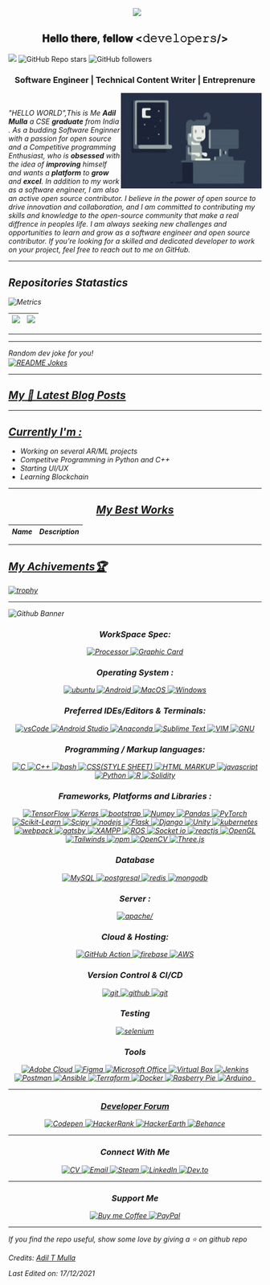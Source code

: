 <p align="center">
  <img src="https://github.com/Adil091/Adil_91/blob/main/readme%20upper.png" height="200"/>
</p>


<div align="center">
<h2> 𝐇𝐞𝐥𝐥𝐨 𝐭𝐡𝐞𝐫𝐞, 𝐟𝐞𝐥𝐥𝐨𝐰 <𝚍𝚎𝚟𝚎𝚕𝚘𝚙𝚎𝚛𝚜/> 
   </h2>
</div>


![](https://komarev.com/ghpvc/?username=your-github-Adil091&label=Profile+Views)
<img alt="GitHub Repo stars" src="https://img.shields.io/github/stars/Adil091/Adil_91?style=social">
<img alt="GitHub followers" src="https://img.shields.io/github/followers/Adil091?style=social">

<h3 align="center">Software Engineer | Technical Content Writer | Entreprenure</h3>
<p align="center">
    
<a target="_blank">
  <img align="right" height="190" width="280" alt="GIF" src="https://raw.githubusercontent.com/AVS1508/AVS1508/master/assets/Night-Coding.gif">
</a>
  
<p align="left">
<em>
"HELLO WORLD",This is Me <b>Adil Mulla</b> a <i>CSE</><i> <b>graduate</b> from India </a> . As a budding Software Enginner  with a passion for open source and a Competitive programming Enthusiast, who is <b>obsessed</b> with the idea of <b>improving</b> himself and wants a <b>platform</b> to <b>grow</b> and <b>excel</b>.
In addition to my work as a software engineer, I am also an active open source contributor. I believe in the power of open source to drive innovation and collaboration, and I am committed to contributing my skills and knowledge to the open-source community  that make a real diffrence in peoples life. 
I am always seeking new challenges and opportunities to learn and grow as a software engineer and open source contributor. 
If you're looking for a skilled and dedicated developer to work on your project, feel free to reach out to me on GitHub.
</em> 
<br>

  
<hr>
<h2>Repositories Statastics</h2>
<p align="center">
    
![Metrics](https://metrics.lecoq.io/Adil091?template=classic&base.header=0&base.activity=0&base.community=0&base.repositories=0&base.metadata=0&isocalendar=1&languages=1&isocalendar.duration=halfyear&languages.limit=8&languages.sections=mostused&languages.colors=github&languages.threshold=0%25&languages.indepth=false&languages.analysis.timeout=15&languages.categories=markup%2C%20programming&languages.recent.categories=markup%2C%20programming&languages.recent.load=300&languages.recent.days=14&config.timezone=Asia%2FCalcutta)

</p>


<img src="https://github-readme-stats-eight-theta.vercel.app/api?username=Adil091&show_icons=true&theme=algolia&include_all_commits=true&count_private=true">|<img src="https://github-readme-streak-stats.herokuapp.com?user=Adil091&theme=tokyonight&hide_border=true&date_format=j%20M%5B%20Y%5D"/>
|---|---|

<hr>



<hr>
<i>Random dev joke for you! </i><br>
<a href="https://readme-jokes.vercel.app"><img align="center" src="https://readme-jokes.vercel.app/api" alt="README Jokes"></a>
<hr>

<h2 align="left"><u>My 📕 Latest Blog Posts</u></h2> 

<!-- BLOG-POST-LIST:START -->
<!-- BLOG-POST-LIST:END -->

<hr>
<h2 align="left"><u> Currently I'm :</u></h2> 

- Working on several AR/ML projects
- Competitve Programming in Python and C++
- Starting UI/UX
- Learning Blockchain

<hr>

<h2 align="center"><u>My Best Works</u></h2>

| Name                  | Description                                                |
| ---------------------------------|--------------------------------------------------------------- |


<hr>

<h2 align="left"><u>My Achivements🏆</u></h2>

[![trophy](https://github-profile-trophy.vercel.app/?username=Adil091)](https://github.com/ryo-ma/github-profile-trophy)

<hr>

![Github Banner](https://github.com/Adil091/Adil_91/blob/main/readme%20lang.png)



<h3 align="center"> WorkSpace Spec:</h3>
<p align="center"> 
  <a href="https://ark.intel.com/content/www/us/en/ark/products/190883/intel-core-i59400f-processor-9m-cache-up-to-4-10-ghz.html" target="_blank">
    <img src="https://img.shields.io/badge/Intel-Core_i5_9th-0071C5?style=for-the-badge&logo=intel&logoColor=white" alt="Processor"/> 
  </a>
  <a href="https://www.nvidia.com/en-in/geforce/graphics-cards/gtx-1660-super/" target="_blank">
    <img src="https://img.shields.io/badge/NVIDIA-GTX1660 Super-76B900?style=for-the-badge&logo=nvidia&logoColor=white" alt="Graphic Card"/> 
  </a>
</p>

 <h3 align="center">Operating System :</h3>
    <p align="center"> 
  <a href="https://ubuntu.com/" target="_blank"> 
    <img src="https://img.shields.io/badge/ubuntu-E95420.svg?style=for-the-badge&logo=ubuntu&logoColor=white" alt="ubuntu"/>
  </a>
    <a href="https://www.android.com/" target="_blank"> 
    <img src="https://img.shields.io/badge/Android-3DDC84?style=for-the-badge&logo=android&logoColor=white" alt= "Android"/>
  </a>
    <a href="https://www.apple.com/in/macos" target="_blank"> 
    <img src="https://img.shields.io/badge/mac%20os-000000?style=for-the-badge&logo=macos&logoColor=F0F0F0" alt= "MacOS"/>
  </a>
    <a href="https://www.microsoft.com/en-in/windows?r=1" target="_blank"> 
    <img src="https://img.shields.io/badge/Windows-0078D6?style=for-the-badge&logo=windows&logoColor=white" alt= "Windows"/>
  </a>
   </p>
   
   <h3 align="center"> Preferred IDEs/Editors & Terminals:</h3>
    <p align="center"> 
  <a href="https://code.visualstudio.com/" target="_blank">
    <img src="https://img.shields.io/badge/vscode-007ACC.svg?style=for-the-badge&logo=visualstudiocode&logoColor=white" alt="vsCode"/> 
  </a>
    <a href="https://developer.android.com/" target="_blank"> 
    <img src="https://img.shields.io/badge/Android%20Studio-3DDC84.svg?style=for-the-badge&logo=android-studio&logoColor=white" alt= "Android Studio"/>
  </a>
    <a href="https://www.anaconda.com" target="_blank"> 
    <img src="https://img.shields.io/badge/Anaconda-%2344A833.svg?style=for-the-badge&logo=anaconda&logoColor=white" alt= "Anaconda"/>
  </a>
    <a href="https://www.sublimetext.com" target="_blank"> 
    <img src="https://img.shields.io/badge/sublime_text-%23575757.svg?style=for-the-badge&logo=sublime-text&logoColor=important" alt= "Sublime Text"/>
  </a>
    <a href="https://www.vim.org" target="_blank"> 
    <img src="https://img.shields.io/badge/VIM-%2311AB00.svg?style=for-the-badge&logo=vim&logoColor=white" alt= "VIM"/>
  </a>
    <a href="https://www.gnu.org/software/bash/manual/" target="_blank"> 
    <img src="https://img.shields.io/badge/GNU%20Bash-4EAA25?style=for-the-badge&logo=GNU%20Bash&logoColor=white" alt= "GNU"/>
  </a>
   </p>
    
<h3 align="center"> Programming / Markup languages:</h3>
 <p align="center"> 
  <a href="https://www.learn-c.org" target="_blank">
    <img src="https://img.shields.io/badge/c-%2300599C.svg?style=for-the-badge&logo=c&logoColor=white" alt="C"/> 
  </a>
  <a href="https://www.cplusplus.com/doc/tutorial/" target="_blank">
    <img src="https://img.shields.io/badge/c++-%2300599C.svg?style=for-the-badge&logo=c%2B%2B&logoColor=white" alt="C++"/> 
  </a>
<a href="https://www.tutorialspoint.com/unix/shell_scripting.htm" target="_blank">
    <img src="https://img.shields.io/badge/shell_script-%23121011.svg?style=for-the-badge&logo=gnu-bash&logoColor=white" alt="bash"/> 
  </a>
<a href="https://www.w3schools.com/css/" target="_blank">
    <img src="https://img.shields.io/badge/css3-%231572B6.svg?style=for-the-badge&logo=css3&logoColor=white" alt="CSS(STYLE SHEET)"/> 
  </a>
<a href="https://www.w3.org/html/" target="_blank">
    <img src="https://img.shields.io/badge/html-E34F26.svg?style=for-the-badge&logo=html5&logoColor=white" alt="HTML MARKUP"/> 
  </a>
<a href="https://developer.mozilla.org/en-US/docs/Web/JavaScript" target="_blank"> 
    <img src="https://img.shields.io/badge/Javascript-F7DF1E.svg?style=for-the-badge&logo=javascript&logoColor=black" alt="javascript"/>

<a href="https://www.tutorialspoint.com/python/index.htm" target="_blank">
    <img src="https://img.shields.io/badge/python-3670A0?style=for-the-badge&logo=python&logoColor=ffdd54" alt=" Python"/> 
  </a>

<a href="https://www.javatpoint.com/r-tutorial" target="_blank">
    <img src="https://img.shields.io/badge/r-%23276DC3.svg?style=for-the-badge&logo=r&logoColor=white" alt="R"/> 
  </a>

<a href="https://soliditylang.org" target="_blank">
    <img src="https://img.shields.io/badge/Solidity-%23363636.svg?style=for-the-badge&logo=solidity&logoColor=white" alt="Solidity"/> 
  </a>


 </p>
 
  <h3 align="center">Frameworks, Platforms and Libraries :</h3>
    <p align="center"> 
    
  <a href="https://www.tensorflow.org/" target="_blank"> 
    <img src="https://img.shields.io/badge/TensorFlow-FF6F00?style=for-the-badge&logo=tensorflow&logoColor=white" alt="TensorFlow"/>
</a>
    <a href="https://keras.io/" target="_blank">
    <img src="https://img.shields.io/badge/Keras-%23D00000.svg?style=for-the-badge&logo=Keras&logoColor=white" alt="Keras"/>
</a>
    <a href="https://getbootstrap.com" target="_blank">
    <img src="https://img.shields.io/badge/bootstrap-%23563D7C.svg?style=for-the-badge&logo=bootstrap&logoColor=white" alt="bootstrap"/>
</a> 
    <a href="https://numpy.org/" target="_blank">
    <img src="https://img.shields.io/badge/numpy-%23013243.svg?style=for-the-badge&logo=numpy&logoColor=white" alt="Numpy"/>
</a>
    <a href="https://pandas.pydata.org/" target="_blank">
    <img src="https://img.shields.io/badge/pandas-%23150458.svg?style=for-the-badge&logo=pandas&logoColor=white" alt="Pandas"/>
</a>
    <a href="https://pytorch.org/" target="_blank">
    <img src="https://img.shields.io/badge/PyTorch-%23EE4C2C.svg?style=for-the-badge&logo=PyTorch&logoColor=white" alt="PyTorch"/>
</a>
    <a href="https://scikit-learn.org/stable/" target="_blank">
    <img src="https://img.shields.io/badge/scikit--learn-%23F7931E.svg?style=for-the-badge&logo=scikit-learn&logoColor=white" alt="Scikit-Learn"/>
</a>
    <a href="https://scipy.org" target="_blank">
    <img src="https://img.shields.io/badge/SciPy-%230C55A5.svg?style=for-the-badge&logo=scipy&logoColor=%white" alt="Scipy"/>
</a>
    <a href="https://nodejs.org" target="_blank"> 
    <img src="https://img.shields.io/badge/node.js-339933.svg?style=for-the-badge&logo=nodedotjs&logoColor=white" alt="nodejs"/> 
</a>
    <a href="https://flask.palletsprojects.com/en/2.0.x/" target="_blank">
    <img src="https://img.shields.io/badge/flask-%23000.svg?style=for-the-badge&logo=flask&logoColor=white" alt="Flask"/>
   </a>
    <a href="https://www.djangoproject.com/" target="_blank">
    <img src="https://img.shields.io/badge/django-%23092E20.svg?style=for-the-badge&logo=django&logoColor=white" alt="Django"/>
</a>
   <a href="" target="_blank">
    <img src="https://img.shields.io/badge/Unity-100000?style=for-the-badge&logo=unity&logoColor=white" alt="Unity"/>
</a>
    <a href="https://kubernetes.io" target="_blank"> 
   <img src="https://img.shields.io/badge/kubernetes-326CE5.svg?style=for-the-badge&logo=kubernetes&logoColor=white" alt="kubernetes"/>
  </a>
    <a href="https://webpack.js.org" target="_blank">
    <img src="https://img.shields.io/badge/webpack-8DD6F9.svg?style=for-the-badge&logo=webpack&logoColor=black" alt="webpack"/>
  </a>
    <a href="https://www.gatsbyjs.com/" target="_blank">
    <img src="https://img.shields.io/badge/gatsbyjs-663399.svg?style=for-the-badge&logo=gatsby&logoColor=white" alt="gatsby" />
  </a>
    <a href="https://www.apachefriends.org/index.html" target="_blank">
    <img src="https://img.shields.io/badge/Xampp-F37623?style=for-the-badge&logo=xampp&logoColor=white" alt="XAMPP"/>
  </a>
    <a href="https://www.ros.org" target="_blank">
    <img src="https://img.shields.io/badge/ros-%230A0FF9.svg?style=for-the-badge&logo=ros&logoColor=white" alt="ROS"/>
  </a>
    <a href="https://socket.io" target="_blank">
    <img src="https://img.shields.io/badge/Socket.io-010101?&style=for-the-badge&logo=Socket.io&logoColor=white" alt="Socket io"/>
  </a>  
    <a href="https://reactjs.org/" target="_blank"> 
    <img src="https://img.shields.io/badge/reactjs-61DAFB.svg?style=for-the-badge&logo=react&logoColor=black"alt="reactjs"/> 
  </a>
    <a href="https://learnopengl.com/Getting-started/OpenGL" target="_blank"> 
    <img src="https://img.shields.io/badge/OpenGL-%23FFFFFF.svg?style=for-the-badge&logo=opengl" alt="OpenGL"/> 
  </a>
    <a href="https://tailwindcss.com" target="_blank"> 
    <img src="https://img.shields.io/badge/tailwindcss-%2338B2AC.svg?style=for-the-badge&logo=tailwind-css&logoColor=white"alt="Tailwinds"/>
  </a>
    <a href="https://www.npmjs.com" target="_blank"> 
    <img src="https://img.shields.io/badge/NPM-%23000000.svg?style=for-the-badge&logo=npm&logoColor=white"alt="npm "/> 
  </a>
    <a href="https://opencv.org" target="_blank"> 
    <img src="https://img.shields.io/badge/opencv-%23white.svg?style=for-the-badge&logo=opencv&logoColor=white" alt="OpenCV"/> 
  </a>
    <a href="https://threejs.org" target="_blank"> 
    <img src="https://img.shields.io/badge/threejs-black?style=for-the-badge&logo=three.js&logoColor=white" alt="Three.js"/>
  </a> 
    </p>
                                                                                                              
<h3 align="center">Database</h3>
<p align="center">
  <a href="https://www.tutorialspoint.com/mongodb/index.htm" target="_blank">
    <img src="https://img.shields.io/badge/mysql-%2300f.svg?style=for-the-badge&logo=mysql&logoColor=white" alt="MySQL"/> 
  </a>
  <a href="https://www.postgresql.org" target="_blank"> 
    <img src="https://img.shields.io/badge/postgreSQL-4169E1.svg?style=for-the-badge&logo=postgresql&logoColor=white"
      alt="postgresql"/> 
  </a>
  <a href="https://redis.io" target="_blank"> 
    <img src="https://img.shields.io/badge/redis-DC382D.svg?style=for-the-badge&logo=redis&logoColor=white"
      alt="redis"/>
  </a>
  <a href="https://www.mongodb.com/" target="_blank"> 
    <img src="https://img.shields.io/badge/mongodb-47A248.svg?style=for-the-badge&logo=mongodb&logoColor=white"
      alt="mongodb"/> 
  </a> 
</p>

<h3 align="center">Server :</h3>
    <p align="center"> 
  <a href="https://www.apache.org/" target="_blank"> 
    <img src="https://img.shields.io/badge/apache-%23D42029.svg?style=for-the-badge&logo=apache&logoColor=white" alt =apache/>
  </a>
</p>

<h3 align="center">Cloud & Hosting:</h3>
<p align="center">
  <a href="https://docs.github.com/en/actions" target="_blank">
    <img  src="https://img.shields.io/badge/GitHub_Actions-2088FF?style=for-the-badge&logo=github-actions&logoColor=white" alt="GitHub Action"/> 
  </a>
  <a href="https://firebase.google.com/" target="_blank">
    <img src="https://img.shields.io/badge/firebase-FFCA28.svg?style=for-the-badge&logo=firebase&logoColor=black" alt="firebase"/>
  </a>
     <a href="https://www.tutorialspoint.com/amazon_web_services/index.htm" target="_blank"> 
    <img src="https://img.shields.io/badge/Amazon_AWS-FF9900?style=for-the-badge&logo=amazonaws&logoColor=white" alt="AWS"/> 
  </a> 
</p>

<h3 align="center">Version Control & CI/CD</h3>
<p align="center">
  <a href="https://git-scm.com/" target="_blank">
    <img src="https://img.shields.io/badge/git-F05032.svg?style=for-the-badge&logo=git&logoColor=white" alt="git"/>
  </a>
  <a href="https://github.com/ELanza-48" target="_blank">
    <img src="https://img.shields.io/badge/github-181717.svg?style=for-the-badge&logo=github&logoColor=white" alt="github" />
  </a>
  <a href="https://gitlab.com/Elanza-48" target="_blank">
    <img src="https://img.shields.io/badge/gitlab-181717.svg?style=for-the-badge&logo=gitlab&logoColor=white" alt="git"/>
  </a>
</p>

<h3 align="center">Testing</h3>
<p align="center"> 
  <a href="https://www.selenium.dev" target="_blank"> 
    <img src="https://img.shields.io/badge/selenium-43B02A.svg?style=for-the-badge&logo=selenium&logoColor=white" alt="selenium" /> 
  </a> 
 
</p>

  
   
   <h3 align="center">Tools</h3>
<p align="center">
    
   <a href="https://www.adobe.com/creativecloud.html" target="_blank">
    <img src="https://img.shields.io/badge/Adobe%20Creative%20Cloud-DA1F26?style=for-the-badge&logo=Adobe%20Creative%20Cloud&logoColor=white" alt="Adobe Cloud"/>
</a>
  
  <a href="https://www.figma.com/" target="_blank">
    <img src="https://img.shields.io/badge/Figma-F24E1E?style=for-the-badge&logo=figma&logoColor=white" alt="Figma"/>
</a>
    <a href="https://www.office.com/" target="_blank">
    <img src="https://img.shields.io/badge/Microsoft_Office-D83B01?style=for-the-badge&logo=microsoft-office&logoColor=white" alt="Microsoft Office"/>
</a>
    <a href="https://www.virtualbox.org/" target="_blank">
    <img src="https://img.shields.io/badge/virtualbox-183A61.svg?style=for-the-badge&logo=virtualbox&logoColor=white" alt="Virtual Box"/>
</a>
    <a href="https://www.jenkins.io/" target="_blank">
    <img src="https://img.shields.io/badge/Jenkins-D24939?style=for-the-badge&logo=Jenkins&logoColor=white" alt="Jenkins"/>
</a>
    <a href="https://www.postman.com/" target="_blank">
    <img src="https://img.shields.io/badge/Postman-FF6C37?style=for-the-badge&logo=postman&logoColor=white" alt="Postman"/>
</a>
    <a href="https://www.ansible.com/" target="_blank">
    <img src="https://img.shields.io/badge/ansible-%231A1918.svg?style=for-the-badge&logo=ansible&logoColor=white" alt="Ansible"/>
</a>
    <a href="https://www.terraform.io/" target="_blank">
    <img src="https://img.shields.io/badge/terraform-%235835CC.svg?style=for-the-badge&logo=terraform&logoColor=white" alt="Terraform"/>
</a>
    <a href="https://www.docker.com/" target="_blank">
    <img src="https://img.shields.io/badge/docker-%230db7ed.svg?style=for-the-badge&logo=docker&logoColor=white" alt="Docker"/>
</a>
   <a href="https://www.raspberrypi.org/" target="_blank">
    <img src="https://img.shields.io/badge/-RaspberryPi-C51A4A?style=for-the-badge&logo=Raspberry-Pi" alt="Rasberry Pie"/>
</a>
<a href="https://store.arduino.cc/" target="_blank">
    <img src="https://img.shields.io/badge/-Arduino-00979D?style=for-the-badge&logo=Arduino&logoColor=white" alt="Arduino"/>
</a>
<a href="" target="_blank">
    <img src="" alt=""/>
</a>
<a href="" target="_blank">
    <img src="" alt=""/>
</p>
<hr>
<h3 align="center"> Developer Forum </h3>
<p align="center">
    
<a href="https://codepen.io/adil91" >
    <img src="https://img.shields.io/badge/Codepen-000000?style=for-the-badge&logo=codepen&logoColor=white" alt="Codepen"/> 
  </a>
  <a href="https://www.hackerrank.com/adilmulla091" >
    <img src="https://img.shields.io/badge/-Hackerrank-2EC866?style=for-the-badge&logo=HackerRank&logoColor=white" alt="HackerRank"/> 
  </a>
    <a href="https://www.hackerearth.com/@adilmulla091" >
    <img src="https://img.shields.io/badge/HackerEarth-%232C3454.svg?&style=for-the-badge&logo=HackerEarth&logoColor=Blue" alt="HackerEarth"/> 
  </a>
    <a href="https://www.behance.net/adilmulla" >
    <img src="https://img.shields.io/badge/-Behance-blue?style=for-the-badge&logo=behance&logoColor=white" alt="Behance"/> 
  </a>
<hr>
<h3 align="center">Connect With Me </h3>
<p align="center">
    
<a href="" >
    <img src="https://img.shields.io/badge/My%20CV-Download%20My%20Resume-informational" alt="CV"/> 
  </a>
    <a href="mailto:adilmulla091@gmail.com">
    <img src="https://img.shields.io/badge/Gmail-D14836?style=for-the-badge&logo=gmail&logoColor=white" alt="Email"/> 
  </a>
    <a href="https://steamcommunity.com/profiles/76561198998310499/" target="_blank">
    <img src="https://img.shields.io/badge/steam-%23000000.svg?style=for-the-badge&logo=steam&logoColor=white" alt="Steam"/> 
  </a>
    <a href="https://www.linkedin.com/in/adilmulla091/">
    <img src="https://img.shields.io/badge/linkedin-%230077B5.svg?style=for-the-badge&logo=linkedin&logoColor=white" alt="LinkedIn"/> 
  </a>
    <a href="https://dev.to/adil091">
    <img src="https://img.shields.io/badge/dev.to-0A0A0A?style=for-the-badge&logo=devdotto&logoColor=white" alt="Dev.to"/> 
  </a>
</p>

<hr>
<h3 align="center">Support Me </h3>
<p align="center">
    <a href="https://www.buymeacoffee.com/Adil091">
    <img src="https://img.shields.io/badge/Buy%20Me%20a%20Coffee-ffdd00?style=for-the-badge&logo=buy-me-a-coffee&logoColor=black" alt="Buy me Coffee"/> 
  </a>
    <a href="https://paypal.me/adil091?country.x=IN&locale.x=en_GB">
    <img src="https://img.shields.io/badge/PayPal-00457C?style=for-the-badge&logo=paypal&logoColor=white" alt="PayPal"/> 
  </a>
    
<hr>


If you find the repo useful, show some love by giving a ⭐ on github repo

Credits: [Adil T Mulla](https://github.com/Adil091)

Last Edited on: 17/12/2021

